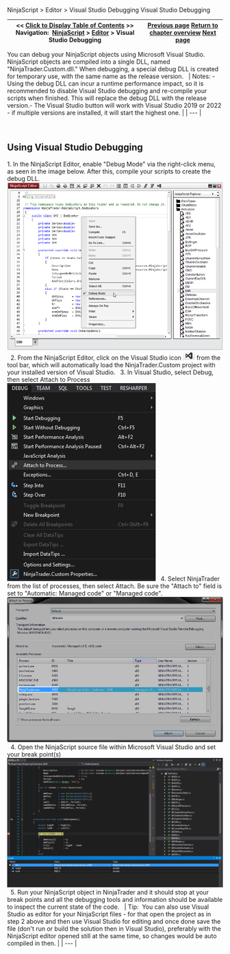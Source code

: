 ﻿
NinjaScript \> Editor \> Visual Studio Debugging
Visual Studio Debugging

| \<\< [Click to Display Table of Contents](visual_studio_debugging.md) \>\> **Navigation:**     [NinjaScript](ninjascript-1.md) \> [Editor](editor-1.md) \> Visual Studio Debugging | [Previous page](output-1.md) [Return to chapter overview](editor-1.md) [Next page](editor_keyboard_shortcuts-1.md) |
| --- | --- |

You can debug your NinjaScript objects using Microsoft Visual Studio. NinjaScript objects are compiled into a single DLL, named "NinjaTrader.Custom.dll." When debugging, a special debug DLL is created for temporary use, with the same name as the release version. 
 
| Notes:  - Using the debug DLL can incur a runtime performance impact, so it is recommended to disable Visual Studio debugging and re\-compile your scripts when finished. This will replace the debug DLL with the release version.- The Visual Studio button will work with Visual Studio 2019 or 2022 \- if multiple versions are installed, it will start the highest one. |
| --- |

 
## Using Visual Studio Debugging
1\. In the NinjaScript Editor, enable "Debug Mode" via the right\-click menu, as seen in the image below. After this, compile your scripts to create the debug DLL.
 
![NS_Editor_5](ns_editor_5.png)
 
2\. From the NinjaScript Editor, click on the Visual Studio icon ![NS_Editor_6](ns_editor_6.png) from the tool bar, which will automatically load the NinjaTrader.Custom project with your installed version of Visual Studio.
 
3\. In Visual Studio, select Debug, then select Attach to Process
 
![NS_Editor_7](ns_editor_7.png)
 
4\. Select NinjaTrader from the list of processes, then select Attach. Be sure the "Attach to" field is set to "Automatic: Managed code" or "Managed code".
 
![NS_Editor_8](ns_editor_8.png)
 
4\. Open the NinjaScript source file within Microsoft Visual Studio and set your break point(s)
 
![NS_Editor_9](ns_editor_9.png)
 
5\. Run your NinjaScript object in NinjaTrader and it should stop at your break points and all the debugging tools and information should be available to inspect the current state of the code.
 
| Tip:  You can also use Visual Studio as editor for your NinjaScript files \- for that open the project as in step 2 above and then use Visual Studio for editing and once done save the file (don't run or build the solution then in Visual Studio), preferably with the NinjaScript editor opened still at the same time, so changes would be auto compiled in then. |
| --- |

